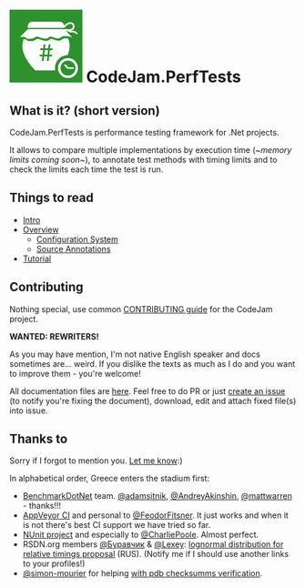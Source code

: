 # ![logo](nuget/CodeJam.PerfTests.Icon.png) CodeJam.PerfTests

## What is it? (short version)

CodeJam.PerfTests is performance testing framework for .Net projects.

It allows to compare multiple implementations by execution time (*~memory limits coming soon~*), to annotate test methods with timing limits and to check the limits each time the test is run.



## Things to read

* [Intro](docs/Intro.md)
* [Overview](docs/Overview.md)
  * [Configuration System](docs/ConfigurationSystem.md)
  * [Source Annotations](docs/SourceAnnotations.md) 
* [Tutorial](docs/Tutorial.md)



## Contributing

Nothing special, use common [CONTRIBUTING guide](../CONTRIBUTING.md) for the CodeJam project.

**WANTED: REWRITERS!**

As you may have mention, I'm not native English speaker and docs sometimes are... weird. If you dislike the texts as much as I do and you want to improve them - you're welcome!

All documentation files are [here](https://github.com/rsdn/CodeJam/tree/master/PerfTests/docs). Feel free to do PR or just [create an issue](https://github.com/rsdn/CodeJam/issues) (to notify you're fixing the document), download, edit and attach fixed file(s) into issue.



## Thanks to

Sorry if I forgot to mention you. [Let me know](https://github.com/rsdn/CodeJam/issues):) 

In alphabetical order, Greece enters the stadium first:

* [BenchmarkDotNet](https://github.com/dotnet/BenchmarkDotNet) team. [@adamsitnik](https://github.com/adamsitnik), [@AndreyAkinshin](https://github.com/AndreyAkinshin), [@mattwarren](https://github.com/mattwarren) - thanks!!!
* [AppVeyor CI](https://www.appveyor.com) and personal to [@FeodorFitsner](https://github.com/FeodorFitsner). It just works and when it is not there's best CI support we have tried so far.
* [NUnit project](https://www.nunit.org/) and especially to [@CharliePoole](https://github.com/CharliePoole). Almost perfect.
* RSDN.org members [@Буравчик](http://rsdn.org/account/info/58047) & [@Lexey](http://rsdn.org/account/info/460): [lognormal distribution for relative timings proposal](http://rsdn.org/forum/alg/6471574) (RUS). (Notify me if I should use another links to your profiles!)
* [@simon-mourier](http://stackoverflow.com/users/403671/simon-mourier) for helping [with pdb checksumms verification](http://stackoverflow.com/q/36649271).

